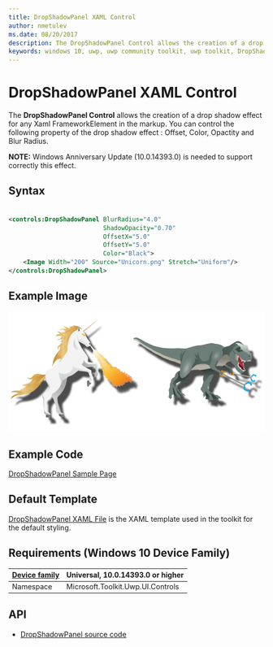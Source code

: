 ```yaml
---
title: DropShadowPanel XAML Control
author: nmetulev
ms.date: 08/20/2017
description: The DropShadowPanel Control allows the creation of a drop shadow effect for any Xaml FrameworkElement in the markup.
keywords: windows 10, uwp, uwp community toolkit, uwp toolkit, DropShadowPanel, DropShadow, xaml Control, xaml
---
```


# DropShadowPanel XAML Control

The **DropShadowPanel Control** allows the creation of a drop shadow effect for any Xaml FrameworkElement in the markup.
You can control the following property of the drop shadow effect : Offset, Color, Opactity and Blur Radius.

**NOTE:** Windows Anniversary Update (10.0.14393.0) is needed to support correctly this effect.

## Syntax

```xml

<controls:DropShadowPanel BlurRadius="4.0"
                          ShadowOpacity="0.70"
                          OffsetX="5.0"
                          OffsetY="5.0"
                          Color="Black">
	<Image Width="200" Source="Unicorn.png" Stretch="Uniform"/>
</controls:DropShadowPanel>       

```

## Example Image

![DropShadowPanel animation](../resources/images/Controls-DropShadowPanel.png "DropShadowPanel")

## Example Code

[DropShadowPanel Sample Page](https://github.com/Microsoft/UWPCommunityToolkit/tree/master/Microsoft.Toolkit.Uwp.SampleApp/SamplePages/DropShadowPanel)

## Default Template 

[DropShadowPanel XAML File](https://github.com/Microsoft/UWPCommunityToolkit/blob/master/Microsoft.Toolkit.Uwp.UI.Controls/DropShadowPanel/DropShadowPanel.xaml) is the XAML template used in the toolkit for the default styling.

## Requirements (Windows 10 Device Family)

| [Device family](http://go.microsoft.com/fwlink/p/?LinkID=526370) | Universal, 10.0.14393.0 or higher |
| --- | --- |
| Namespace | Microsoft.Toolkit.Uwp.UI.Controls |

## API

* [DropShadowPanel source code](https://github.com/Microsoft/UWPCommunityToolkit/tree/master/Microsoft.Toolkit.Uwp.UI.Controls/DropShadowPanel)
